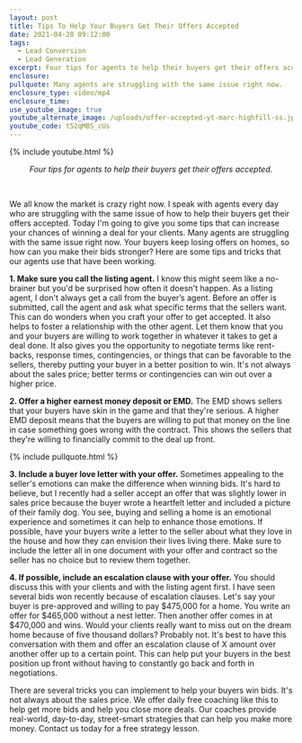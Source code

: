 ```yaml
---
layout: post
title: Tips To Help Your Buyers Get Their Offers Accepted
date: 2021-04-28 09:12:00
tags:
  - Lead Conversion
  - Lead Generation
excerpt: Four tips for agents to help their buyers get their offers accepted.
enclosure:
pullquote: Many agents are struggling with the same issue right now.
enclosure_type: video/mp4
enclosure_time:
use_youtube_image: true
youtube_alternate_image: /uploads/offer-accepted-yt-marc-highfill-ss.jpg
youtube_code: t52qMBS_cUs
---
```

{% include youtube.html %}

<center><em>Four tips for agents to help their buyers get their offers accepted.</em></center>

&nbsp;

We all know the market is crazy right now. I speak with agents every day who are struggling with the same issue of how to help their buyers get their offers accepted. Today I'm going to give you some tips that can increase your chances of winning a deal for your clients. Many agents are struggling with the same issue right now. Your buyers keep losing offers on homes, so how can you make their bids stronger? Here are some tips and tricks that our agents use that have been working.

**1\. Make sure you call the listing agent.** I know this might seem like a no-brainer but you'd be surprised how often it doesn't happen. As a listing agent, I don't always get a call from the buyer’s agent. Before an offer is submitted, call the agent and ask what specific terms that the sellers want. This can do wonders when you craft your offer to get accepted. It also helps to foster a relationship with the other agent. Let them know that you and your buyers are willing to work together in whatever it takes to get a deal done. It also gives you the opportunity to negotiate terms like rent-backs, response times, contingencies, or things that can be favorable to the sellers, thereby putting your buyer in a better position to win. It's not always about the sales price; better terms or contingencies can win out over a higher price.

**2\. Offer a higher earnest money deposit or EMD.** The EMD shows sellers that your buyers have skin in the game and that they're serious. A higher EMD deposit means that the buyers are willing to put that money on the line in case something goes wrong with the contract. This shows the sellers that they're willing to financially commit to the deal up front.

{% include pullquote.html %}

**3\. Include a buyer love letter with your offer.** Sometimes appealing to the seller's emotions can make the difference when winning bids. It's hard to believe, but I recently had a seller accept an offer that was slightly lower in sales price because the buyer wrote a heartfelt letter and included a picture of their family dog. You see, buying and selling a home is an emotional experience and sometimes it can help to enhance those emotions. If possible, have your buyers write a letter to the seller about what they love in the house and how they can envision their lives living there. Make sure to include the letter all in one document with your offer and contract so the seller has no choice but to review them together.

**4\. If possible, include an escalation clause with your offer.** You should discuss this with your clients and with the listing agent first. I have seen several bids won recently because of escalation clauses. Let's say your buyer is pre-approved and willing to pay $475,000 for a home. You write an offer for $465,000 without a nest letter. Then another offer comes in at $470,000 and wins. Would your clients really want to miss out on the dream home because of five thousand dollars? Probably not. It's best to have this conversation with them and offer an escalation clause of X amount over another offer up to a certain point. This can help put your buyers in the best position up front without having to constantly go back and forth in negotiations.

There are several tricks you can implement to help your buyers win bids. It's not always about the sales price. We offer daily free coaching like this to help get more bids and help you close more deals. Our coaches provide real-world, day-to-day, street-smart strategies that can help you make more money. Contact us today for a free strategy lesson.&nbsp;
